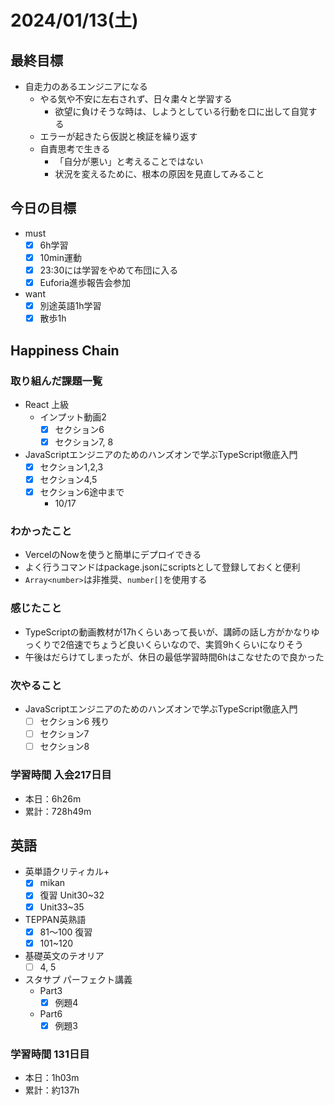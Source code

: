 # 2024/01/13(土)

## 最終目標

- 自走力のあるエンジニアになる
  - やる気や不安に左右されず、日々粛々と学習する
    - 欲望に負けそうな時は、しようとしている行動を口に出して自覚する
  - エラーが起きたら仮説と検証を繰り返す
  - 自責思考で生きる
    - 「自分が悪い」と考えることではない
    - 状況を変えるために、根本の原因を見直してみること

## 今日の目標

- must
  - [x] 6h学習
  - [x] 10min運動
  - [x] 23:30には学習をやめて布団に入る
  - [x] Euforia進歩報告会参加

- want
  - [x] 別途英語1h学習
  - [x] 散歩1h

## Happiness Chain

### 取り組んだ課題一覧

- React 上級
  - インプット動画2
    - [x] セクション6
    - [x] セクション7, 8

- JavaScriptエンジニアのためのハンズオンで学ぶTypeScript徹底入門
  - [x] セクション1,2,3
  - [x] セクション4,5
  - [x] セクション6途中まで
    - 10/17

### わかったこと

- VercelのNowを使うと簡単にデプロイできる
- よく行うコマンドはpackage.jsonにscriptsとして登録しておくと便利
- `Array<number>`は非推奨、`number[]`を使用する

### 感じたこと

- TypeScriptの動画教材が17hくらいあって長いが、講師の話し方がかなりゆっくりで2倍速でちょうど良いくらいなので、実質9hくらいになりそう
- 午後はだらけてしまったが、休日の最低学習時間6hはこなせたので良かった

### 次やること

- JavaScriptエンジニアのためのハンズオンで学ぶTypeScript徹底入門
  - [ ] セクション6 残り
  - [ ] セクション7
  - [ ] セクション8

### 学習時間 入会217日目

- 本日：6h26m
- 累計：728h49m

## 英語

- 英単語クリティカル+
  - [x] mikan
  - [x] 復習 Unit30~32
  - [x] Unit33~35

- TEPPAN英熟語
  - [x] 81〜100 復習
  - [x] 101~120

- 基礎英文のテオリア
  - [ ] 4, 5

- スタサプ パーフェクト講義
  - Part3
    - [x] 例題4
  - Part6
    - [x] 例題3

### 学習時間 131日目

- 本日：1h03m
- 累計：約137h
